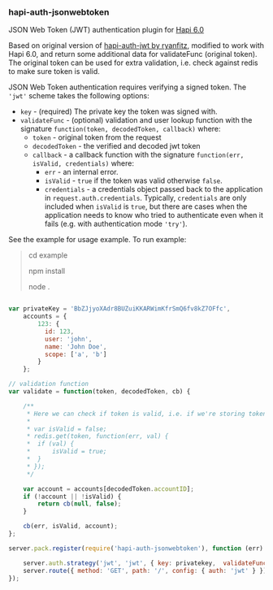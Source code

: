 ### hapi-auth-jsonwebtoken

JSON Web Token (JWT) authentication plugin for [Hapi 6.0](https://github.com/spumko/hapi) 

Based on original version of [hapi-auth-jwt by ryanfitz](https://github.com/ryanfitz/hapi-auth-jwt), modified to work with Hapi 6.0, and return some additional data for validateFunc (original token).
The original token can be used for extra validation, i.e. check against redis to make sure token is valid.

JSON Web Token authentication requires verifying a signed token. The `'jwt'` scheme takes the following options:

- `key` - (required) The private key the token was signed with.
- `validateFunc` - (optional) validation and user lookup function with the signature `function(token, decodedToken, callback)` where:
    - `token` - original token from the request
    - `decodedToken` - the verified and decoded jwt token
    - `callback` - a callback function with the signature `function(err, isValid, credentials)` where:
        - `err` - an internal error.
        - `isValid` - `true` if the token was valid otherwise `false`.
        - `credentials` - a credentials object passed back to the application in `request.auth.credentials`. Typically, `credentials` are only
          included when `isValid` is `true`, but there are cases when the application needs to know who tried to authenticate even when it fails
          (e.g. with authentication mode `'try'`).

See the example for usage example. To run example:

> cd example
>
> npm install
>
> node .

```javascript

var privateKey = 'BbZJjyoXAdr8BUZuiKKARWimKfrSmQ6fv8kZ7OFfc',
    accounts = {
        123: {
          id: 123,
          user: 'john',
          name: 'John Doe',
          scope: ['a', 'b']
        }
    };

// validation function
var validate = function(token, decodedToken, cb) {

    /**
     * Here we can check if token is valid, i.e. if we're storing token in redis after user logged in:
     *
     * var isValid = false;
     * redis.get(token, function(err, val) {
     *  if (val) {
     *      isValid = true;
     *  }
     * });
     */

    var account = accounts[decodedToken.accountID];
    if (!account || !isValid) {
        return cb(null, false);
    }

    cb(err, isValid, account);
};

server.pack.register(require('hapi-auth-jsonwebtoken'), function (err) {

    server.auth.strategy('jwt', 'jwt', { key: privatekey,  validateFunc: validate });
    server.route({ method: 'GET', path: '/', config: { auth: 'jwt' } });
});
```
